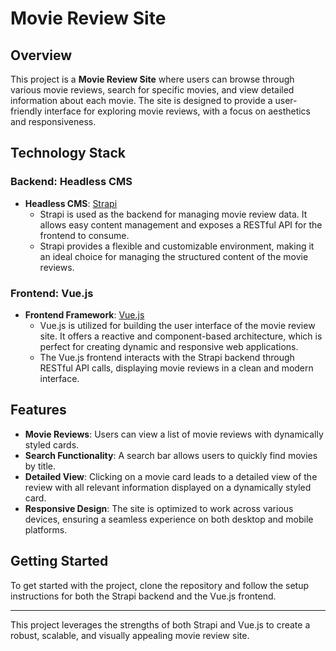 # Movie Review Site

## Overview

This project is a **Movie Review Site** where users can browse through various movie reviews, search for specific movies, and view detailed information about each movie. The site is designed to provide a user-friendly interface for exploring movie reviews, with a focus on aesthetics and responsiveness.

## Technology Stack

### Backend: Headless CMS
- **Headless CMS**: [Strapi](https://strapi.io/)
  - Strapi is used as the backend for managing movie review data. It allows easy content management and exposes a RESTful API for the frontend to consume.
  - Strapi provides a flexible and customizable environment, making it an ideal choice for managing the structured content of the movie reviews.

### Frontend: Vue.js
- **Frontend Framework**: [Vue.js](https://vuejs.org/)
  - Vue.js is utilized for building the user interface of the movie review site. It offers a reactive and component-based architecture, which is perfect for creating dynamic and responsive web applications.
  - The Vue.js frontend interacts with the Strapi backend through RESTful API calls, displaying movie reviews in a clean and modern interface.

## Features

- **Movie Reviews**: Users can view a list of movie reviews with dynamically styled cards.
- **Search Functionality**: A search bar allows users to quickly find movies by title.
- **Detailed View**: Clicking on a movie card leads to a detailed view of the review with all relevant information displayed on a dynamically styled card.
- **Responsive Design**: The site is optimized to work across various devices, ensuring a seamless experience on both desktop and mobile platforms.

## Getting Started

To get started with the project, clone the repository and follow the setup instructions for both the Strapi backend and the Vue.js frontend.

---

This project leverages the strengths of both Strapi and Vue.js to create a robust, scalable, and visually appealing movie review site.
